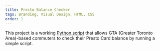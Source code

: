 ```yaml
---
title: Presto Balance Checker
tags: Branding, Visual Design, HTML, CSS
order: 1
---
```


This project is a working [Python script](https://github.com/nsalerni/Presto-Card-Balance-Checker) that allows GTA (Greater Toronto Area)-based commuters to check their Presto Card balance by running a simple script.
